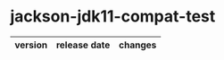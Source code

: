# jackson-jdk11-compat-test

| version | release date | changes |
|---------|--------------|---------|

